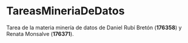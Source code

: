 # TareasMineriaDeDatos

Tarea de la materia minería de datos de Daniel Rubí Bretón (**176358**) y Renata Monsalve (**176371**).
